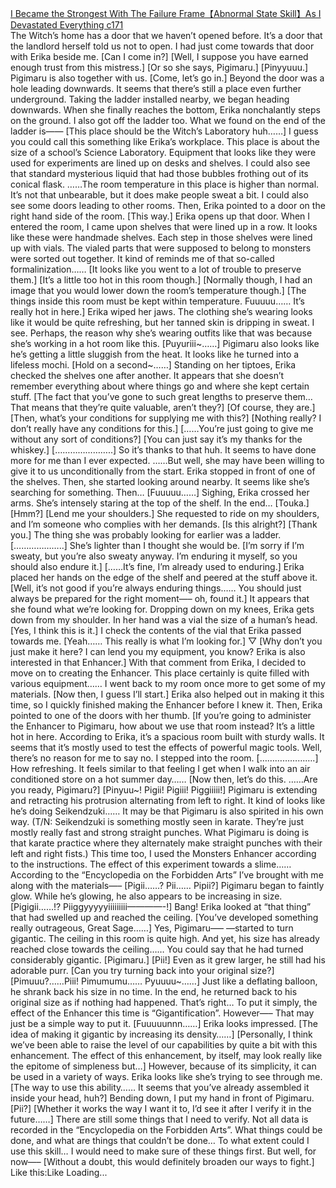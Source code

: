 [I Became the Strongest With The Failure Frame【Abnormal State Skill】As I Devastated Everything c171](https://foxaholic.com/novel/i-became-the-strongest-with-the-failure-frame%e3%80%90abnormal-state-skill%e3%80%91as-i-devastated-everything/171/)
<br/> The Witch’s home has a door that we haven’t opened before. It’s a door that the landlord herself told us not to open. I had just come towards that door with Erika beside me. [Can I come in?] [Well, I suppose you have earned enough trust from this mistress.] [Or so she says, Pigimaru.] [Pinyyuuu.] Pigimaru is also together with us. [Come, let’s go in.] Beyond the door was a hole leading downwards. It seems that there’s still a place even further underground. Taking the ladder installed nearby, we began heading downwards. When she finally reaches the bottom, Erika nonchalantly steps on the ground. I also got off the ladder too. What we found on the end of the ladder is—— [This place should be the Witch’s Laboratory huh……] I guess you could call this something like Erika’s workplace. This place is about the size of a school’s Science Laboratory. Equipment that looks like they were used for experiments are lined up on desks and shelves. I could also see that standard mysterious liquid that had those bubbles frothing out of its conical flask. ……The room temperature in this place is higher than normal. It’s not that unbearable, but it does make people sweat a bit. I could also see some doors leading to other rooms. Then, Erika pointed to a door on the right hand side of the room. [This way.] Erika opens up that door. When I entered the room, I came upon shelves that were lined up in a row. It looks like these were handmade shelves. Each step in those shelves were lined up with vials. The vialed parts that were supposed to belong to monsters were sorted out together. It kind of reminds me of that so-called formalinization…… [It looks like you went to a lot of trouble to preserve them.] [It’s a little too hot in this room though.] [Normally though, I had an image that you would lower down the room’s temperature though.] [The things inside this room must be kept within temperature. Fuuuuu…… It’s really hot in here.] Erika wiped her jaws. The clothing she’s wearing looks like it would be quite refreshing, but her tanned skin is dripping in sweat. I see. Perhaps, the reason why she’s wearing outfits like that was because she’s working in a hot room like this. [Puyuriii~……] Pigimaru also looks like he’s getting a little sluggish from the heat. It looks like he turned into a lifeless mochi. [Hold on a second~……] Standing on her tiptoes, Erika checked the shelves one after another. It appears that she doesn’t remember everything about where things go and where she kept certain stuff. [The fact that you’ve gone to such great lengths to preserve them… That means that they’re quite valuable, aren’t they?] [Of course, they are.] [Then, what’s your conditions for supplying me with this?] [Nothing really? I don’t really have any conditions for this.] [……You’re just going to give me without any sort of conditions?] [You can just say it’s my thanks for the whiskey.] […………………..] So it’s thanks to that huh. It seems to have done more for me than I ever expected. ……But well, she may have been willing to give it to us unconditionally from the start. Erika stopped in front of one of the shelves. Then, she started looking around nearby. It seems like she’s searching for something. Then… [Fuuuuu……] Sighing, Erika crossed her arms. She’s intensely staring at the top of the shelf. In the end… [Touka.] [Hmm?] [Lend me your shoulders.] She requested to ride on my shoulders, and I’m someone who complies with her demands. [Is this alright?] [Thank you.] The thing she was probably looking for earlier was a ladder. [………………..] She’s lighter than I thought she would be. [I’m sorry if I’m sweaty, but you’re also sweaty anyway. I’m enduring it myself, so you should also endure it.] [……It’s fine, I’m already used to enduring.] Erika placed her hands on the edge of the shelf and peered at the stuff above it. [Well, it’s not good if you’re always enduring things…… You should just always be prepared for the right moment—– oh, found it.] It appears that she found what we’re looking for. Dropping down on my knees, Erika gets down from my shoulder. In her hand was a vial the size of a human’s head. [Yes, I think this is it.] I check the contents of the vial that Erika passed towards me. [Yeah…… This really is what I’m looking for.] ▽ [Why don’t you just make it here? I can lend you my equipment, you know? Erika is also interested in that Enhancer.] With that comment from Erika, I decided to move on to creating the Enhancer. This place certainly is quite filled with various equipment…… I went back to my room once more to get some of my materials. [Now then, I guess I’ll start.] Erika also helped out in making it this time, so I quickly finished making the Enhancer before I knew it. Then, Erika pointed to one of the doors with her thumb. [If you’re going to administer the Enhancer to Pigimaru, how about we use that room instead? It’s a little hot in here. According to Erika, it’s a spacious room built with sturdy walls. It seems that it’s mostly used to test the effects of powerful magic tools. Well, there’s no reason for me to say no. I stepped into the room. [………………….] How refreshing. It feels similar to that feeling I get when I walk into an air conditioned store on a hot summer day…… [Now then, let’s do this. ……Are you ready, Pigimaru?] [Pinyuu~! Pigii! Pigiii! Piggiiiii!] Pigimaru is extending and retracting his protrusion alternating from left to right. It kind of looks like he’s doing Seikendzuki…… It may be that Pigimaru is also spirited in his own way. (T/N: Seikendzuki is something mostly seen in karate. They’re just mostly really fast and strong straight punches. What Pigimaru is doing is that karate practice where they alternately make straight punches with their left and right fists.) This time too, I used the Monsters Enhancer according to the instructions. The effect of this experiment towards a slime…… According to the “Encyclopedia on the Forbidden Arts” I’ve brought with me along with the materials—– [Pigii……? Pii…… Pipii?] Pigimaru began to faintly glow. While he’s glowing, he also appears to be increasing in size. [Pigigii……!? Piiggyyyyyiiiiiiiii————-!] Bang! Erika looked at “that thing” that had swelled up and reached the ceiling. [You’ve developed something really outrageous, Great Sage……] Yes, Pigimaru—– —started to turn gigantic. The ceiling in this room is quite high. And yet, his size has already reached close towards the ceiling…… You could say that he had turned considerably gigantic. [Pigimaru.] [Pii!] Even as it grew larger, he still had his adorable purr. [Can you try turning back into your original size?] [Pimuuu?……Piii! Pimumumu…… Pyuuuu~……] Just like a deflating balloon, he shrank back his size in no time. In the end, he returned back to his original size as if nothing had happened. That’s right… To put it simply, the effect of the Enhancer this time is “Gigantification”. However—– That may just be a simple way to put it. [Fuuuuunnn……] Erika looks impressed. [The idea of making it gigantic by increasing its density……] [Personally, I think we’ve been able to raise the level of our capabilities by quite a bit with this enhancement. The effect of this enhancement, by itself, may look really like the epitome of simpleness but…] However, because of its simplicity, it can be used in a variety of ways. Erika looks like she’s trying to see through me. [The way to use this ability…… It seems that you’ve already assembled it inside your head, huh?] Bending down, I put my hand in front of Pigimaru. [Pii?] [Whether it works the way I want it to, I’d see it after I verify it in the future……] There are still some things that I need to verify. Not all data is recorded in the “Encyclopedia on the Forbidden Arts”. What things could be done, and what are things that couldn’t be done… To what extent could I use this skill… I would need to make sure of these things first. But well, for now—– [Without a doubt, this would definitely broaden our ways to fight.] Like this:Like Loading... 